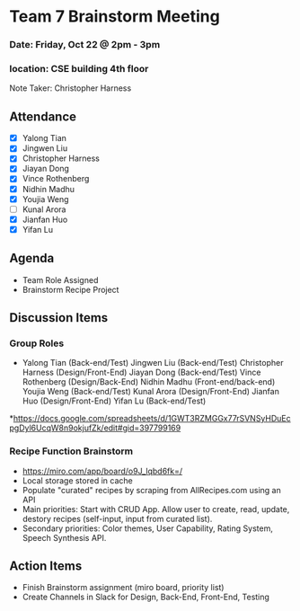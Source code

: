 # Team 7 Brainstorm Meeting

### Date: Friday, Oct 22 @ 2pm - 3pm

### location: CSE building 4th floor

Note Taker: Christopher Harness

## Attendance

- [x] Yalong Tian
- [x] Jingwen Liu
- [x] Christopher Harness
- [x] Jiayan Dong
- [x] Vince Rothenberg
- [x] Nidhin Madhu
- [x] Youjia Weng
- [ ] Kunal Arora
- [x] Jianfan Huo
- [x] Yifan Lu

## Agenda

- Team Role Assigned
- Brainstorm Recipe Project

## Discussion Items

### Group Roles

- Yalong Tian (Back-end/Test)
  Jingwen Liu (Back-end/Test)
  Christopher Harness (Design/Front-End)
  Jiayan Dong (Back-end/Test)
  Vince Rothenberg (Design/Back-End)
  Nidhin Madhu (Front-end/back-end)
  Youjia Weng (Back-end/Test)
  Kunal Arora (Design/Front-End)
  Jianfan Huo (Design/Front-End)
  Yifan Lu (Back-end/Test)

\*https://docs.google.com/spreadsheets/d/1GWT3RZMGGx77rSVNSyHDuEcpgDyl6UcqW8n9okjufZk/edit#gid=397799169

### Recipe Function Brainstorm

- https://miro.com/app/board/o9J_lqbd6fk=/
- Local storage stored in cache
- Populate "curated" recipes by scraping from AllRecipes.com using an API
- Main priorities: Start with CRUD App. Allow user to create, read, update, destory recipes (self-input, input from curated list).
- Secondary priorities: Color themes, User Capability, Rating System, Speech Synthesis API.

## Action Items

- Finish Brainstorm assignment (miro board, priority list)
- Create Channels in Slack for Design, Back-End, Front-End, Testing
